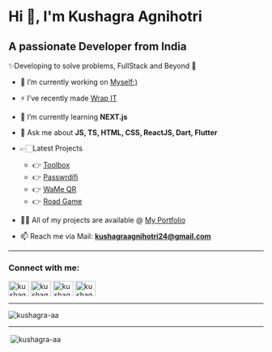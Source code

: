 # Hi 👋, I'm Kushagra Agnihotri

## A passionate Developer from India

✨Developing to solve problems, FullStack and Beyond 💫

- 🔭 I’m currently working on [Myself:)](https://github.com/kushagra-aa/kushagra-aa/)

- ⚡ I’ve recently made [Wrap IT](https://github.com/kushagra-aa/wrap-it/)

- 🌱 I’m currently learning **NEXT.js**

- 💬 Ask me about **JS, TS, HTML, CSS, ReactJS, Dart, Flutter**
  
- 👉🏻Latest Projects
  - 👉 [Toolbox](https://github.com/kushagra-aa/toolbox/)
  - 👉 [Passwrdifi](https://github.com/kushagra-aa/passwrdifi/)
  - 👉 [WaMe QR](https://github.com/kushagra-aa/wame-qr/)
  - 👉 [Road Game](https://github.com/kushagra-aa/road-game/)

- 👨‍💻 All of my projects are available @ [My Portfolio](https://kushagra-aa.vercel.app/portfolio)

- 📫 Reach me via Mail: **<kushagraagnihotri24@gmail.com>**

---

<h3 align="left">Connect with me:</h3>
<a href="https://twitter.com/kushagraa_aa" target="blank"><img align="center" src="https://cdn.jsdelivr.net/npm/simple-icons@9.19.1/icons/x.svg" alt="kushagraa_aa" height="30" width="40"/></a>
<a href="https://linkedin.com/in/kushagra-aa" target="blank"><img align="center" src="https://cdn.jsdelivr.net/npm/simple-icons@9.19.1/icons/linkedin.svg" alt="kushagra-agnihotri-6903311ba" height="30" width="40" /></a>
<a href="https://stackoverflow.com/users/14001385/kushagra-aa" target="blank"><img align="center" src="https://cdn.jsdelivr.net/npm/simple-icons@9.19.1/icons/stackoverflow.svg" alt="kushagra-aa" height="30" width="40" /></a>
<a href="https://instagram.com/kushagra.pyjs" target="blank"><img align="center" src="https://cdn.jsdelivr.net/npm/simple-icons@9.19.1/icons/instagram.svg" alt="kushagra-aa" height="30" width="40" /></a>

---

<p><img align="center" src="https://github-readme-stats.vercel.app/api/top-langs?username=kushagra-aa&show_icons=true&locale=en&layout=compact" alt="kushagra-aa" /></p>

---

<p>&nbsp;<img align="center" src="https://github-readme-stats.vercel.app/api?username=kushagra-aa&show_icons=true&locale=en" alt="kushagra-aa" /></p>
